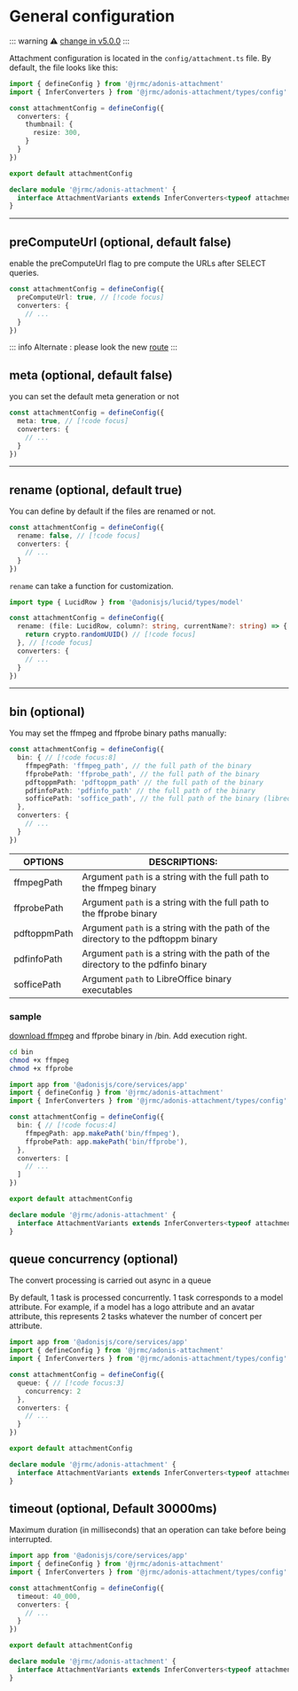 # General configuration 


::: warning
⚠️ [change in v5.0.0](/changelog#_5-0-0)
:::


Attachment configuration is located in the `config/attachment.ts` file. By default, the file looks like this:

```typescript
import { defineConfig } from '@jrmc/adonis-attachment'
import { InferConverters } from '@jrmc/adonis-attachment/types/config'

const attachmentConfig = defineConfig({
  converters: {
    thumbnail: {
      resize: 300,
    }
  }
})

export default attachmentConfig

declare module '@jrmc/adonis-attachment' {
  interface AttachmentVariants extends InferConverters<typeof attachmentConfig> {}
}
```

---

## preComputeUrl (optional, default false)

enable the preComputeUrl flag to pre compute the URLs after SELECT queries.


```typescript
const attachmentConfig = defineConfig({
  preComputeUrl: true, // [!code focus]
  converters: {
    // ...
  }
})
```

::: info
Alternate : please look the new [route](/guide/basic_usage/route-setup.html)
:::


## meta (optional, default false)

you can set the default meta generation or not

```typescript
const attachmentConfig = defineConfig({
  meta: true, // [!code focus]
  converters: {
    // ...
  }
})
```

---

## rename (optional, default true)

You can define by default if the files are renamed or not.

```typescript
const attachmentConfig = defineConfig({
  rename: false, // [!code focus]
  converters: {
    // ...
  }
})
```

`rename` can take a function for customization.

```typescript
import type { LucidRow } from '@adonisjs/lucid/types/model'

const attachmentConfig = defineConfig({
  rename: (file: LucidRow, column?: string, currentName?: string) => { // [!code focus]
    return crypto.randomUUID() // [!code focus]
  }, // [!code focus]
  converters: {
    // ...
  }
})
```

---

## bin (optional)

You may set the ffmpeg and ffprobe binary paths manually:

```typescript
const attachmentConfig = defineConfig({
  bin: { // [!code focus:8]
    ffmpegPath: 'ffmpeg_path', // the full path of the binary
    ffprobePath: 'ffprobe_path', // the full path of the binary
    pdftoppmPath: 'pdftoppm_path' // the full path of the binary
    pdfinfoPath: 'pdfinfo_path' // the full path of the binary
    sofficePath: 'soffice_path', // the full path of the binary (libreoffice/openoffice)
  },
  converters: {
    // ...
  }
})
```


|OPTIONS            |DESCRIPTIONS:                                                                       |
| ----------------- | ---------------------------------------------------------------------------------- |
|ffmpegPath         |Argument `path` is a string with the full path to the ffmpeg binary                 |
|ffprobePath        |Argument `path` is a string with the full path to the ffprobe binary                |
|pdftoppmPath       |Argument `path` is a string with the path of the directory to the pdftoppm binary   |
|pdfinfoPath        |Argument `path` is a string with the path of the directory to the pdfinfo binary    |
|sofficePath        |Argument `path` to LibreOffice binary executables                                   |


### sample

[download ffmpeg](https://ffbinaries.com/downloads) and ffprobe binary in /bin. Add execution right.

```sh
cd bin
chmod +x ffmpeg
chmod +x ffprobe
```

```typescript
import app from '@adonisjs/core/services/app'
import { defineConfig } from '@jrmc/adonis-attachment'
import { InferConverters } from '@jrmc/adonis-attachment/types/config'

const attachmentConfig = defineConfig({
  bin: { // [!code focus:4]
    ffmpegPath: app.makePath('bin/ffmpeg'),
    ffprobePath: app.makePath('bin/ffprobe'),
  },
  converters: [
    // ...
  ]
})

export default attachmentConfig

declare module '@jrmc/adonis-attachment' {
  interface AttachmentVariants extends InferConverters<typeof attachmentConfig> {}
}
```

## queue concurrency (optional)

The convert processing is carried out async in a queue

By default, 1 task is processed concurrently. 1 task corresponds to a model attribute. For example, if a model has a logo attribute and an avatar attribute, this represents 2 tasks whatever the number of concert per attribute.

```typescript
import app from '@adonisjs/core/services/app'
import { defineConfig } from '@jrmc/adonis-attachment'
import { InferConverters } from '@jrmc/adonis-attachment/types/config'

const attachmentConfig = defineConfig({
  queue: { // [!code focus:3]
    concurrency: 2
  },
  converters: {
    // ...
  }
})

export default attachmentConfig

declare module '@jrmc/adonis-attachment' {
  interface AttachmentVariants extends InferConverters<typeof attachmentConfig> {}
}
```


## timeout (optional, Default 30000ms)

Maximum duration (in milliseconds) that an operation can take before being interrupted.

```typescript
import app from '@adonisjs/core/services/app'
import { defineConfig } from '@jrmc/adonis-attachment'
import { InferConverters } from '@jrmc/adonis-attachment/types/config'

const attachmentConfig = defineConfig({
  timeout: 40_000,
  converters: {
    // ...
  }
})

export default attachmentConfig

declare module '@jrmc/adonis-attachment' {
  interface AttachmentVariants extends InferConverters<typeof attachmentConfig> {}
}
```
